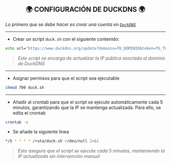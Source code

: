 <h2 align="center"> 🌍 CONFIGURACIÓN DE DUCKDNS 🌍 </h2>

*Lo primero que se debe hacer es crear una cuenta en [`DuckDNS`](https://www.duckdns.org/)*

---

- Crear un script `duck.sh` con el siguiente contenido: 

```bash
echo url="https://www.duckdns.org/update?domains=TU_DOMINIO&token=TU_TOKEN&ip=" | curl -k -o duck.log -K -
```
> *Este script se encarga de actualizar la IP pública asociada al dominio de DuckDNS*

---

- Asignar permisos para que el script sea ejecutable

```bash
chmod 700 duck.sh
```

---

- Añadir al crontab para que el script se ejecute automáticamente cada 5 minutos, garantizando que la IP se mantenga actualizada. Para ello, se edita el crontab

```bash
crontab -e
```

  - Se añade la siguiente linea

```bash
*/5 * * * * /ruta/duck.sh >/dev/null 2>&1
```


> *Esto asegura que el script se ejecute cada 5 minutos, manteniendo la IP actualizada sin intervención manual*
